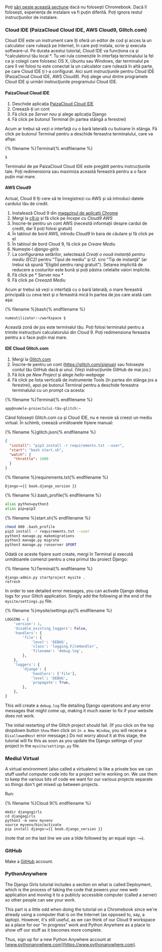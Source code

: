 Poţi [sări peste această secţiune](http://tutorial.djangogirls.org/en/installation/#install-python) dacă nu foloseşti Chromebook. Dacă îl folosești, experiența de instalare va fi puțin diferită. Poți ignora restul instrucţiunilor de instalare.

### Cloud IDE (PaizaCloud Cloud IDE, AWS Cloud9, Glitch.com)

Cloud IDE este un instrument care îți oferă un editor de cod şi acces la un calculator care rulează pe Internet, în care poți instala, scrie şi executa software-ul. Pe durata acestui tutorial, Cloud IDE va funcționa ca și *calculatorul tău local *. Tu vei rula comenzile în interfața terminalului la fel ca și colegii care folosesc OS X, Ubuntu sau Windows, dar terminalul pe care îl vei folosi tu este conectat la un calculator care rulează în altă parte, pe care Cloud IDE ți l-a configurat. Aici sunt instrucţiunile pentru Cloud IDE (PaizaCloud Cloud IDE, AWS Cloud9). Poţi alege unul dintre programele Cloud IDE şi urmări instrucţiunile programului Cloud IDE.

#### PaizaCloud Cloud IDE

1. Deschide aplicaţia [PaizaCloud Cloud IDE](https://paiza.cloud/)
2. Creează-ți un cont
3. Fă click pe *Server nou* și alege aplicația Django
4. Fă click pe butonul Terminal (în partea stângă a ferestrei)

Acum ar trebui să vezi o interfaţă cu o bară laterală cu butoane în stânga. Fă click pe butonul Terminal pentru a deschide fereastra terminalului, care va afişa:

{% filename %}Terminal{% endfilename %}

    $
    

Terminalul de pe PaizaCloud Cloud IDE este pregătit pentru instrucțiunile tale. Poți redimensiona sau maximiza această fereastră pentru a o face puțin mai mare.

#### AWS Cloud9

Actual, Cloud 9 îți cere să te înregistrezi cu AWS și să introduci datele cardului tău de credit.

1. Instalează Cloud 9 din [magazinul de aplicații Chrome](https://chrome.google.com/webstore/detail/cloud9/nbdmccoknlfggadpfkmcpnamfnbkmkcp)
2. Mergi la [c9.io](https://c9.io) și fă click pe *Începe cu Cloud9 AWS*
3. Înscrie-te pentru un cont AWS (necesită informații despre cardul de credit, dar îl poți folosi gratuit)
4. În tabloul de bord AWS, introdu *Cloud9* în bara de căutare și fă click pe el
5. În tabloul de bord Cloud 9, fă click pe *Creare Mediu*
6. Numește-l *django-girls*
7. La configurarea setărilor, selectează *Creați o nouă instanță pentru mediu (EC2)* pentru "Tipul de mediu" și *t2. icro* "Tip de instanţă" (ar trebui să spună "Eligibil pentru rang gratuit"). Setarea implicită de reducere a costurilor este bună și poți păstra celelalte valori implicite.
8. Fă click pe * Server nou *
9. Fă click pe *Creează Mediu*

Acum ar trebui să vezi o interfață cu o bară laterală, o mare fereastră principală cu ceva text şi o fereastră mică în partea de jos care arată cam aşa:

{% filename %}bash{% endfilename %}

    numeutilizator:~/workspace $
    

Această zonă de jos este terminalul tău. Poți folosi terminalul pentru a trimite instrucțiuni calculatorului din Cloud 9. Poți redimensiona fereastra pentru a o face puțin mai mare.

#### IDE Cloud Glitch.com

1. Mergi la [Glitch.com](https://glitch.com/)
2. Înscrie-te pentru un cont (https://glitch.com/signup) sau folosește contul tău GitHub dacă ai unul. (Vezi instrucțiunile GitHub de mai jos.)
3. Fă lick pe *New Project* și alege *hello-webpage*
4. Fă click pe lista verticală de instrumente Tools (în partea din stânga jos a ferestrei), apoi pe butonul Terminal pentru a deschide fereastra terminalului cu un prompt ca acesta:

{% filename %}Terminal{% endfilename %}

    app@numele-proiectului-tău-glitch:~
    

Când folosești Glitch.com ca și Cloud IDE, nu e nevoie să creezi un mediu virtual. În schimb, creează următoarele fișiere manual:

{% filename %}glitch.json{% endfilename %}

```json
{
  "install": "pip3 install -r requirements.txt --user",
  "start": "bash start.sh",
  "watch": {
    "throttle": 1000
  }
}
```

{% filename %}requirements.txt{% endfilename %}

    Django~={{ book.django_version }}
    

{% filename %}.bash_profile{% endfilename %}

```bash
alias python=python3
alias pip=pip3
```

{% filename %}start.sh{% endfilename %}

```bash
chmod 600 .bash_profile
pip3 install -r requirements.txt --user
python3 manage.py makemigrations
python3 manage.py migrate
python3 manage.py runserver $PORT
```

Odată ce aceste fișiere sunt create, mergi în Terminal și execută următoarele comenzi pentru a crea primul tău proiect Django:

{% filename %}Terminal{% endfilename %}

    django-admin.py startproject mysite .
    refresh
    

In order to see detailed error messages, you can activate Django debug logs for your Glitch application. Simply add the following at the end of the `mysite/settings.py` file.

{% filename %}mysite/settings.py{% endfilename %}

```python
LOGGING = {
    'version': 1,
    'disable_existing_loggers': False,
    'handlers': {
        'file': {
            'level': 'DEBUG',
            'class': 'logging.FileHandler',
            'filename': 'debug.log',
        },
    },
    'loggers': {
        'django': {
            'handlers': ['file'],
            'level': 'DEBUG',
            'propagate': True,
        },
    },
}
```

This will create a `debug.log` file detailing Django operations and any error messages that might come up, making it much easier to fix if your website does not work.

The initial restarting of the Glitch project should fail. (If you click on the top dropdown button `Show` then click on `In a New Window`, you will receive a `DisallowedHost` error message.) Do not worry about it at this stage, the tutorial will fix this as soon as you update the Django settings of your project in the `mysite/settings.py` file.

### Mediul Virtual

A virtual environment (also called a virtualenv) is like a private box we can stuff useful computer code into for a project we're working on. We use them to keep the various bits of code we want for our various projects separate so things don't get mixed up between projects.

Run:

{% filename %}Cloud 9{% endfilename %}

    mkdir djangogirls
    cd djangogirls
    python3 -m venv myvenv
    source myvenv/bin/activate
    pip install django~={{ book.django_version }}
    

(note that on the last line we use a tilde followed by an equal sign: `~=`).

### GitHub

Make a [GitHub](https://github.com) account.

### PythonAnywhere

The Django Girls tutorial includes a section on what is called Deployment, which is the process of taking the code that powers your new web application and moving it to a publicly accessible computer (called a server) so other people can see your work.

This part is a little odd when doing the tutorial on a Chromebook since we're already using a computer that is on the Internet (as opposed to, say, a laptop). However, it's still useful, as we can think of our Cloud 9 workspace as a place for our "in progress" work and Python Anywhere as a place to show off our stuff as it becomes more complete.

Thus, sign up for a new Python Anywhere account at [www.pythonanywhere.com](https://www.pythonanywhere.com).